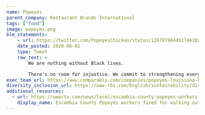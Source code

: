 ```yaml
---
name: Popeyes
parent_company: Restaurant Brands International
tags: ["food"]
image: popeyes.png
blm_statements:
    - url: https://twitter.com/PopeyesChicken/status/1267879844517462020
    date_posted: 2020-06-02
    type: Tweet
    raw_text: >
        We are nothing without Black lives.

        There's no room for injustice. We commit to strengthening every facet of our culture and policies to foster an environment where equality for Black people is a priority. We'll use our platform to support this movement. #BlackLivesMatter
exec_team_url: https://www.comparably.com/companies/popeyes-louisiana-kitchen/executive-team
diversity_inclusion_url: https://www.rbi.com/English/sustainability/diversity-and-inclusion/default.aspx
additional_resources:
  - url: https://weartv.com/news/local/escambia-county-popeyes-workers-fired-for-walking-out-after-told-to-remove-blm-masks
    display_name: Escambia County Popeyes workers fired for walking out after told to remove BLM masks
---
```

